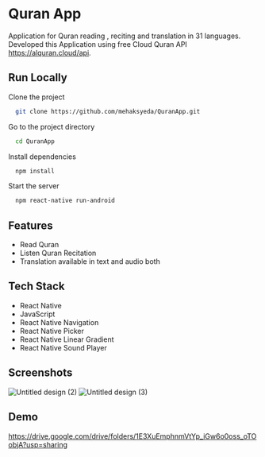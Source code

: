 # Quran App

Application for Quran reading , reciting and translation in 31 languages.
Developed this Application using free Cloud Quran API https://alquran.cloud/api.




## Run Locally

Clone the project

```bash
  git clone https://github.com/mehaksyeda/QuranApp.git
```

Go to the project directory

```bash
  cd QuranApp
```

Install dependencies

```bash
  npm install
```

Start the server

```bash
  npm react-native run-android
```


## Features

- Read Quran
- Listen Quran Recitation
- Translation available in text and audio both



## Tech Stack


- React Native
- JavaScript
- React Native Navigation
- React Native Picker
- React Native Linear Gradient
- React Native Sound Player


## Screenshots




![Untitled design (2)](https://user-images.githubusercontent.com/64731456/181471150-e0343610-e61b-449a-af3d-e4a4f1d4f092.png)
![Untitled design (3)](https://user-images.githubusercontent.com/64731456/181471136-43fd958c-2a2c-41c5-881b-8404e100f570.png)






## Demo

https://drive.google.com/drive/folders/1E3XuEmphnmVtYp_iGw6o0oss_oTOobjA?usp=sharing

